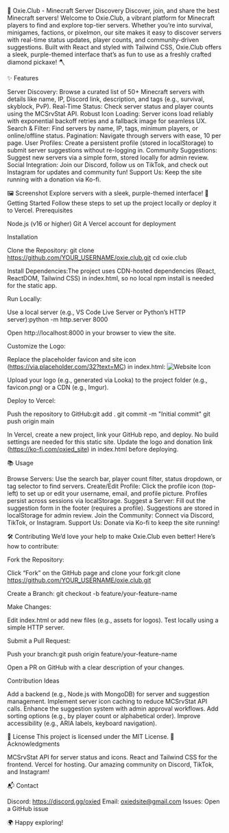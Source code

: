 🌟 Oxie.Club - Minecraft Server Discovery
Discover, join, and share the best Minecraft servers!
Welcome to Oxie.Club, a vibrant platform for Minecraft players to find and explore top-tier servers. Whether you’re into survival, minigames, factions, or pixelmon, our site makes it easy to discover servers with real-time status updates, player counts, and community-driven suggestions. Built with React and styled with Tailwind CSS, Oxie.Club offers a sleek, purple-themed interface that’s as fun to use as a freshly crafted diamond pickaxe! 🪓

✨ Features

Server Discovery: Browse a curated list of 50+ Minecraft servers with details like name, IP, Discord link, description, and tags (e.g., survival, skyblock, PvP).
Real-Time Status: Check server status and player counts using the MCSrvStat API.
Robust Icon Loading: Server icons load reliably with exponential backoff retries and a fallback image for seamless UX.
Search & Filter: Find servers by name, IP, tags, minimum players, or online/offline status.
Pagination: Navigate through servers with ease, 10 per page.
User Profiles: Create a persistent profile (stored in localStorage) to submit server suggestions without re-logging in.
Community Suggestions: Suggest new servers via a simple form, stored locally for admin review.
Social Integration: Join our Discord, follow us on TikTok, and check out Instagram for updates and community fun!
Support Us: Keep the site running with a donation via Ko-fi.

🖼️ Screenshot
Explore servers with a sleek, purple-themed interface!
🚀 Getting Started
Follow these steps to set up the project locally or deploy it to Vercel.
Prerequisites

Node.js (v16 or higher)
Git
A Vercel account for deployment

Installation

Clone the Repository:
git clone https://github.com/YOUR_USERNAME/oxie.club.git
cd oxie.club


Install Dependencies:The project uses CDN-hosted dependencies (React, ReactDOM, Tailwind CSS) in index.html, so no local npm install is needed for the static app.

Run Locally:

Use a local server (e.g., VS Code Live Server or Python’s HTTP server):python -m http.server 8000


Open http://localhost:8000 in your browser to view the site.


Customize the Logo:

Replace the placeholder favicon and site icon (https://via.placeholder.com/32?text=MC) in index.html:<link rel="icon" href="https://your-cdn.com/favicon.png" type="image/png">
<img src="https://your-cdn.com/favicon.png" alt="Website Icon" className="w-8 h-8 mr-2" />


Upload your logo (e.g., generated via Looka) to the project folder (e.g., favicon.png) or a CDN (e.g., Imgur).


Deploy to Vercel:

Push the repository to GitHub:git add .
git commit -m "Initial commit"
git push origin main


In Vercel, create a new project, link your GitHub repo, and deploy. No build settings are needed for this static site.
Update the logo and donation link (https://ko-fi.com/oxied_site) in index.html before deploying.



📚 Usage

Browse Servers: Use the search bar, player count filter, status dropdown, or tag selector to find servers.
Create/Edit Profile: Click the profile icon (top-left) to set up or edit your username, email, and profile picture. Profiles persist across sessions via localStorage.
Suggest a Server: Fill out the suggestion form in the footer (requires a profile). Suggestions are stored in localStorage for admin review.
Join the Community: Connect via Discord, TikTok, or Instagram.
Support Us: Donate via Ko-fi to keep the site running!

🛠️ Contributing
We’d love your help to make Oxie.Club even better! Here’s how to contribute:

Fork the Repository:

Click “Fork” on the GitHub page and clone your fork:git clone https://github.com/YOUR_USERNAME/oxie.club.git




Create a Branch:
git checkout -b feature/your-feature-name


Make Changes:

Edit index.html or add new files (e.g., assets for logos).
Test locally using a simple HTTP server.


Submit a Pull Request:

Push your branch:git push origin feature/your-feature-name


Open a PR on GitHub with a clear description of your changes.



Contribution Ideas

Add a backend (e.g., Node.js with MongoDB) for server and suggestion management.
Implement server icon caching to reduce MCSrvStat API calls.
Enhance the suggestion system with admin approval workflows.
Add sorting options (e.g., by player count or alphabetical order).
Improve accessibility (e.g., ARIA labels, keyboard navigation).

📜 License
This project is licensed under the MIT License.
🙌 Acknowledgments

MCSrvStat API for server status and icons.
React and Tailwind CSS for the frontend.
Vercel for hosting.
Our amazing community on Discord, TikTok, and Instagram!

📬 Contact

Discord: https://discord.gg/oxied
Email: oxiedsite@gmail.com
Issues: Open a GitHub issue


🌍 Happy exploring!
